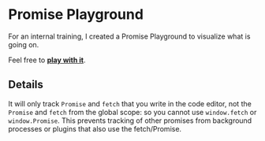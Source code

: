 
# Promise Playground
For an internal training, I created a Promise Playground to visualize what is going on.

Feel free to **[play with it](docs/)**.

## Details
It will only track `Promise` and `fetch` that you write in the code editor, not the `Promise` and `fetch` from the global scope: so you cannot use `window.fetch` or `window.Promise`.
This prevents tracking of other promises from background processes or plugins that also use the fetch/Promise.